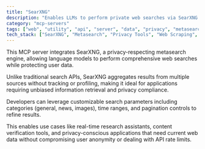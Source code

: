 ```yaml
---
title: "SearXNG"
description: "Enables LLMs to perform private web searches via SearXNG metasearch engine with customizable filters and pagination."
category: "mcp-servers"
tags: ["web", "utility", "api", "server", "data", "privacy", "metasearch", "customizable"]
tech_stack: ["SearXNG", "Metasearch", "Privacy Tools", "Web Scraping", "Search APIs", "Language Models"]
---
```


This MCP server integrates SearXNG, a privacy-respecting metasearch engine, allowing language models to perform comprehensive web searches while protecting user data. 

Unlike traditional search APIs, SearXNG aggregates results from multiple sources without tracking or profiling, making it ideal for applications requiring unbiased information retrieval and privacy compliance.

Developers can leverage customizable search parameters including categories (general, news, images), time ranges, and pagination controls to refine results. 

This enables use cases like real-time research assistants, content verification tools, and privacy-conscious applications that need current web data without compromising user anonymity or dealing with API rate limits.